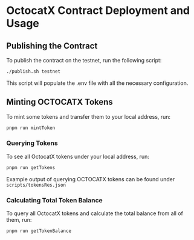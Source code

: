 # OctocatX Contract Deployment and Usage

## Publishing the Contract

To publish the contract on the testnet, run the following script:

```sh
./publish.sh testnet
```

This script will populate the .env file with all the necessary configuration.

## Minting OCTOCATX Tokens

To mint some tokens and transfer them to your local address, run:

```sh
pnpm run mintToken
```

### Querying Tokens

To see all OctocatX tokens under your local address, run:

```sh
pnpm run getTokens
```

Example output of querying OCTOCATX tokens can be found under `scripts/tokensRes.json`

### Calculating Total Token Balance

To query all OctocatX tokens and calculate the total balance from all of them, run:

```sh
pnpm run getTokenBalance
```
